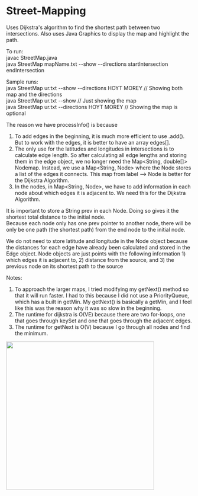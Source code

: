 # Street-Mapping
Uses Dijkstra's algorithm to find the shortest path between two intersections. Also uses Java Graphics to display the map and highlight the path.

To run:  
javac StreetMap.java  
java StreetMap mapName.txt --show --directions startIntersection endIntersection

Sample runs:  
java StreetMap ur.txt --show --directions HOYT MOREY // Showing both map and the directions  
java StreetMap ur.txt --show // Just showing the map  
java StreetMap ur.txt --directions HOYT MOREY // Showing the map is optional

The reason we have processInfo() is because  
1) To add edges in the beginning, it is much more efficient to use .add(). But to work with the edges, it is better to have an array edges[].  
2) The only use for the latitudes and longitudes in intersections is to calculate edge length. So after calculating all edge lengths
and storing them in the edge object, we no longer need the Map<String, double[]> Nodemap. Instead, we use a Map<String, Node> where 
the Node stores a list of the edges it connects. This map from label --> Node is better for the Dijkstra Algorithm.   
3) In the nodes, in Map<String, Node>, we have to add information in each node about which edges it is adjacent to. We need this for the
Dijkstra Algorithm.

It is important to store a String prev in each Node. Doing so gives it the shortest total distance to the initial node.   
Because each node only has one prev pointer to another node, there will be only be one path (the shortest path) from the end node
to the initial node.

We do not need to store latitude and longitude in the Node object because the distances for each edge have already been calculated
and stored in the Edge object. Node objects are just points with the following information 1) which edges it is adjacent to, 2) distance from
the source, and 3) the previous node on its shortest path to the source

Notes:
1) To approach the larger maps, I tried modifying my getNext() method so that it will run faster. I had to this because I did not use a PriorityQueue,
which has a built in getMin. My getNext() is basically a getMin, and I feel like this was the reason why it was so slow in the beginning.  
2) The runtime for dijkstra is O(VE) because there are two for-loops, one that goes through keySet and one that goes through the adjacent edges.  
3) The runtime for getNext is O(V) because I go through all nodes and find the minimum.

<img src="/Street-Mapping/monroe_screenshot.png" width="400" height="400">

